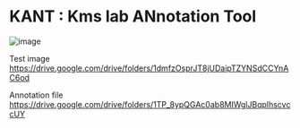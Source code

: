 # KANT : Kms lab ANnotation Tool

![image](https://github.com/user-attachments/assets/d9e09b42-16d2-4d53-84c1-9b98e62e383f)


Test image
https://drive.google.com/drive/folders/1dmfzOsprJT8jUDaipTZYNSdCCYnAC6od

Annotation file
https://drive.google.com/drive/folders/1TP_8ypQGAc0ab8MIWglJBqplhscvccUY
